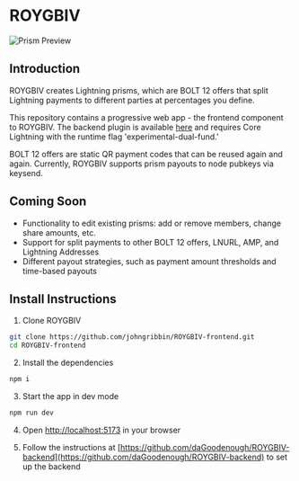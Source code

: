 # ROYGBIV

![Prism Preview](https://i.imgur.com/heUckq4.jpg)

## Introduction
ROYGBIV creates Lightning prisms, which are BOLT 12 offers that split Lightning payments to different parties at percentages you define.

This repository contains a progressive web app - the frontend component to ROYGBIV. The backend plugin is available [here](https://github.com/daGoodenough/ROYGBIV-backend) and requires Core Lightning with the runtime flag 'experimental-dual-fund.' 

BOLT 12 offers are static QR payment codes that can be reused again and again. Currently, ROYGBIV supports prism payouts to node pubkeys via keysend.

## Coming Soon
- Functionality to edit existing prisms: add or remove members, change share amounts, etc.
- Support for split payments to other BOLT 12 offers, LNURL, AMP, and Lightning Addresses 
- Different payout strategies, such as payment amount thresholds and time-based payouts

## Install Instructions

1. Clone ROYGBIV

```bash
git clone https://github.com/johngribbin/ROYGBIV-frontend.git
cd ROYGBIV-frontend
```

2. Install the dependencies

```bash
npm i
```

3. Start the app in dev mode

```bash
npm run dev
```

4. Open [http://localhost:5173](http://localhost:5173) in your browser

5. Follow the instructions at [https://github.com/daGoodenough/ROYGBIV-backend](https://github.com/daGoodenough/ROYGBIV-backend) to set up the backend
